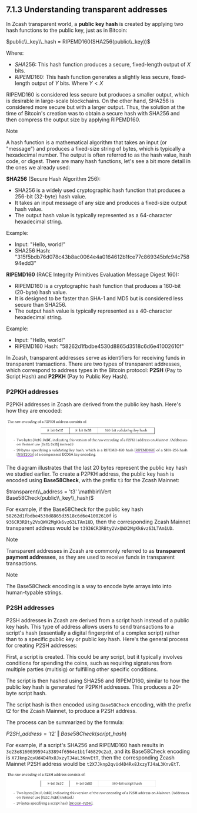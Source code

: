 ## 7.1.3 Understanding transparent addresses

In Zcash transparent world, a **public key hash** is created by applying two hash functions to the public key, just as in Bitcoin:

$public\\_key\\_hash = RIPEMD160(SHA256(public\\_key))$

Where:

- $SHA256$: This hash function produces a secure, fixed-length output of $X$ bits.
- $RIPEMD160$: This hash function generates a slightly less secure, fixed-length output of $Y$ bits. Where $Y < X$

RIPEMD160 is considered less secure but produces a smaller output, which is desirable in large-scale blockchains. On the other hand, SHA256 is considered more secure but with a larger output. Thus, the solution at the time of Bitcoin's creation was to obtain a secure hash with SHA256 and then compress the output size by applying RIPEMD160.

> [!NOTE]
> A hash function is a mathematical algorithm that takes an input (or "message") and produces a fixed-size string of bytes, which is typically a hexadecimal number. The output is often referred to as the hash value, hash code, or digest. There are many hash functions, let's see a bit more detail in the ones we already used: 
> 
> **SHA256** (Secure Hash Algorithm 256):
> 
> - SHA256 is a widely used cryptographic hash function that produces a 256-bit (32-byte) hash value.
> - It takes an input message of any size and produces a fixed-size output hash value.
> - The output hash value is typically represented as a 64-character hexadecimal string.
> 
> Example:
> - Input: "Hello, world!"
> - SHA256 Hash: "315f5bdb76d078c43b8ac0064e4a0164612b1fce77c869345bfc94c75894edd3"
>
> **RIPEMD160** (RACE Integrity Primitives Evaluation Message Digest 160):
>
>- RIPEMD160 is a cryptographic hash function that produces a 160-bit (20-byte) hash value.
>- It is designed to be faster than SHA-1 and MD5 but is considered less secure than SHA256.
>- The output hash value is typically represented as a 40-character hexadecimal string.
>
> Example:
> - Input: "Hello, world!"
> - RIPEMD160 Hash: "58262d1fbdbe4530d8865d3518c6d6e41002610f"

In Zcash, transparent addresses serve as identifiers for receiving funds in transparent transactions. There are two types of transparent addresses, which correspond to address types in the Bitcoin protocol: **P2SH** (Pay to Script Hash) and **P2PKH** (Pay to Public Key Hash).

### P2PKH addresses

P2PKH addresses in Zcash are derived from the public key hash. Here's how they are encoded:

![p2pkh](assets/p2pkh.png)

The diagram illustrates that the last 20 bytes represent the public key hash we studied earlier. To create a P2PKH address, the public key hash is encoded using **Base58Check**, with the prefix `t3` for the Zcash Mainnet:

$transparent\\_address = 't3' \mathbin\Vert Base58Check(public\\_key\\_hash)$

For example, if the Base58Check for the public key hash `58262d1fbdbe4530d8865d3518c6d6e41002610f` is `936CR3RBty2VxQWX2MgKk6vz63LTAm1UD`, then the corresponding Zcash Mainnet transparent address would be `t3936CR3RBty2VxQWX2MgKk6vz63LTAm1UD`.

> [!NOTE]
> Transparent addresses in Zcash are commonly referred to as **transparent payment addresses**, as they are used to receive funds in transparent transactions.

> [!NOTE]
> The Base58Check encoding is a way to encode byte arrays into into human-typable strings.

### P2SH addresses

P2SH addresses in Zcash are derived from a script hash instead of a public key hash. This type of address allows users to send transactions to a script's hash (essentially a digital fingerprint of a complex script) rather than to a specific public key or public key hash. Here's the general process for creating P2SH addresses:

First, a script is created. This could be any script, but it typically involves conditions for spending the coins, such as requiring signatures from multiple parties (multisig) or fulfilling other specific conditions.

The script is then hashed using SHA256 and RIPEMD160, similar to how the public key hash is generated for P2PKH addresses. This produces a 20-byte script hash.

The script hash is then encoded using `Base58Check` encoding, with the prefix t2 for the Zcash Mainnet, to produce a P2SH address.

The process can be summarized by the formula:

$P2SH\_address = 't2' \mathbin\Vert Base58Check(script\_hash)$

For example, if a script's SHA256 and RIPEMD160 hash results in `3e23e8160039594a33894f6564e1b1f46829c2a3`, and its Base58Check encoding is `X7Jknp2qvUd4D4Rx8JxzyTJ4aL3KnvEtT`, then the corresponding Zcash Mainnet P2SH address would be `t2X7Jknp2qvUd4D4Rx8JxzyTJ4aL3KnvEtT`.

![p2sh](assets/p2sh.png)
